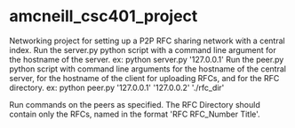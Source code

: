 # amcneill_csc401_project
Networking project for setting up a P2P RFC sharing network with a central index.
Run the server.py python script with a command line argument for the hostname of the server.
ex: python server.py '127.0.0.1'
Run the peer.py python script with command line arguments for the hostname of the central server, for the hostname of the client for uploading RFCs, and for the RFC directory.
ex: python peer.py '127.0.0.1' '127.0.0.2' './rfc_dir'

Run commands on the peers as specified. The RFC Directory should contain only the RFCs, named in the format 'RFC RFC_Number Title'.
